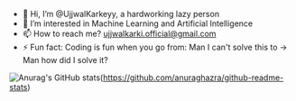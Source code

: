 - 👋 Hi, I’m @UjjwalKarkeyy, a hardworking lazy person
- 👀 I’m interested in Machine Learning and Artificial Intelligence
- 📫 How to reach me? ujjwalkarki.official@gmail.com
- ⚡ Fun fact: Coding is fun when you go from: Man I can't solve this to -> Man how did I solve it?

<!---
UjjwalKarkeyy/UjjwalKarkeyy is a ✨ special ✨ repository because its `README.md` (this file) appears on your GitHub profile.
You can click the Preview link to take a look at your changes.
--->
![Anurag's GitHub stats](https://github-readme-stats.vercel.app/api?username=UjjwalKarkeyy&show_icons=true&theme=radical)(https://github.com/anuraghazra/github-readme-stats)

